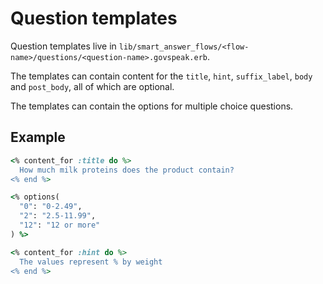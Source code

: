 # Question templates

Question templates live in `lib/smart_answer_flows/<flow-name>/questions/<question-name>.govspeak.erb`.

The templates can contain content for the `title`, `hint`, `suffix_label`, `body` and `post_body`, all of which are optional.

The templates can contain the options for multiple choice questions.

## Example

```ruby
<% content_for :title do %>
  How much milk proteins does the product contain?
<% end %>

<% options(
  "0": "0-2.49",
  "2": "2.5-11.99",
  "12": "12 or more"
) %>

<% content_for :hint do %>
  The values represent % by weight
<% end %>
```
